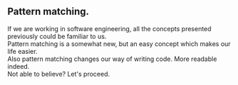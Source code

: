 ## Pattern matching.
If we are working in software engineering, all the concepts presented previously could be familiar to us.  
Pattern matching is a somewhat new, but an easy concept which makes our life easier.  
Also pattern matching changes our way of writing code. More readable indeed.  
Not able to believe? Let's proceed.